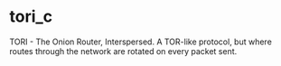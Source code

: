 # tori_c
TORI - The Onion Router, Interspersed. A TOR-like protocol, but where routes through the network are rotated on every packet sent.
